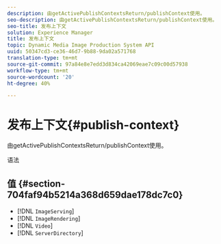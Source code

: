 ```yaml
---
description: 由getActivePublishContextsReturn/publishContext使用。
seo-description: 由getActivePublishContextsReturn/publishContext使用。
seo-title: 发布上下文
solution: Experience Manager
title: 发布上下文
topic: Dynamic Media Image Production System API
uuid: 50347cd3-ce36-46d7-9b88-9da02a571768
translation-type: tm+mt
source-git-commit: 97a84e8e7edd3d834ca42069eae7c09c00d57938
workflow-type: tm+mt
source-wordcount: '20'
ht-degree: 40%

---
```



# 发布上下文{#publish-context}

由getActivePublishContextsReturn/publishContext使用。

语法

## 值 {#section-704faf94b5214a368d659dae178dc7c0}

* [!DNL `ImageServing`]
* [!DNL `ImageRendering`]
* [!DNL `Video`]
* [!DNL `ServerDirectory`]

